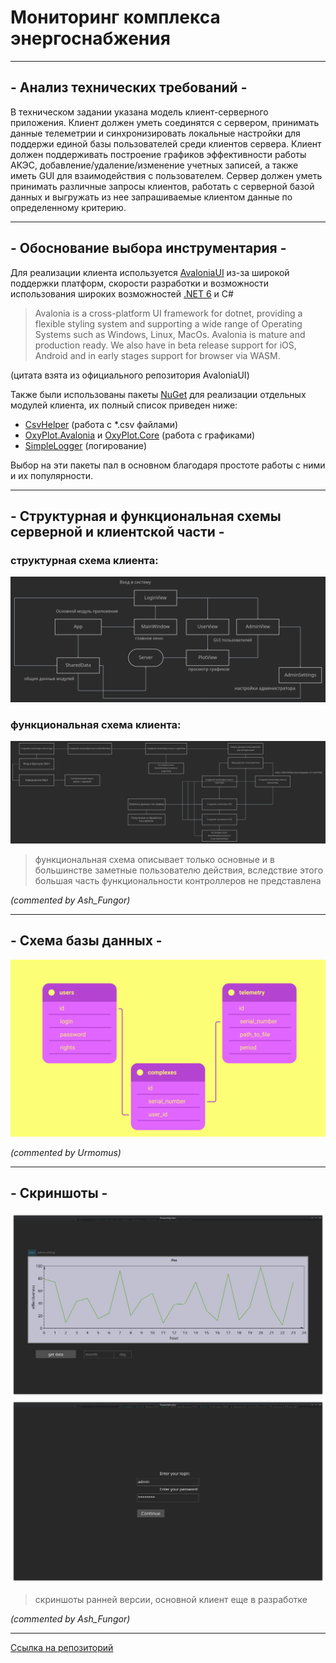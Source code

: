 # Мониторинг комплекса энергоснабжения
***
## - Анализ технических требований -

В техническом задании указана модель клиент-серверного приложения. Клиент должен уметь
соединятся с сервером, принимать данные телеметрии и синхронизировать локальные настройки
для поддержи единой базы пользователей среди клиентов сервера. Клиент должен поддерживать
построение графиков эффективности работы АКЭС, добавление/удаление/изменение учетных записей,
а также иметь GUI для взаимодействия с пользователем. Сервер должен уметь принимать различные
запросы клиентов, работать с серверной базой данных и выгружать из нее запрашиваемые клиентом
данные по определенному критерию.
***
## - Обоснование выбора инструментария -
Для реализации клиента используется [AvaloniaUI](https://avaloniaui.net/) из-за широкой поддержки платформ,
скорости разработки и возможности использования широких возможностей [.NET 6](https://dotnet.microsoft.com/en-us/) и C#
> Avalonia is a cross-platform UI framework for dotnet, providing a flexible styling system and supporting a wide range of Operating Systems such
as Windows, Linux, MacOs. Avalonia is mature and production ready. We also have in beta release
support for iOS, Android and in early stages support for browser via WASM.

(цитата взята из официального репозитория AvaloniaUI)

Также были использованы пакеты [NuGet](https://www.nuget.org/) для реализации отдельных модулей
клиента, их полный список приведен ниже:
- [CsvHelper](https://www.nuget.org/packages/CsvHelper) (работа с *.csv файлами)
- [OxyPlot.Avalonia](https://www.nuget.org/packages/OxyPlot.Avalonia) и [OxyPlot.Core](https://www.nuget.org/packages/OxyPlot.Core) (работа с графиками)
- [SimpleLogger](https://www.nuget.org/packages/SimpleLogger) (логирование)

Выбор на эти пакеты пал в основном благодаря простоте работы с ними
и их популярности.
***
## - Структурная и функциональная схемы серверной и клиентской части -
### структурная схема клиента:
![](github/struct-diagram.png "клиент")
### функциональная схема клиента:
![](github/func-diagram.png "клиент")
> функциональная схема описывает только основные и 
> в большинстве заметные пользователю действия, вследствие этого
> большая часть функциональности контроллеров не представлена

_(commented by Ash_Fungor)_
***
## - Схема базы данных -
![](github/database-schema.png "база данных")

_(commented by Urmomus)_
***
## - Скриншоты - 
![](github/plot-view-screenshot.png "графики")
![](github/login-screenshot.png "вход")
> скриншоты ранней версии, основной клиент еще в разработке

_(commented by Ash_Fungor)_
***

[Ссылка на репозиторий](https://github.com/AshFungor/PowerMonitor)